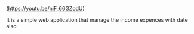 (https://youtu.be/niF_66GZodU)


It is a simple web application that manage the income expences with date also 
